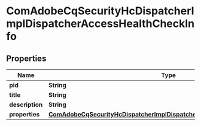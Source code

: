 
# ComAdobeCqSecurityHcDispatcherImplDispatcherAccessHealthCheckInfo

## Properties
Name | Type | Description | Notes
------------ | ------------- | ------------- | -------------
**pid** | **String** |  |  [optional]
**title** | **String** |  |  [optional]
**description** | **String** |  |  [optional]
**properties** | [**ComAdobeCqSecurityHcDispatcherImplDispatcherAccessHealthCheckProperties**](ComAdobeCqSecurityHcDispatcherImplDispatcherAccessHealthCheckProperties.md) |  |  [optional]



